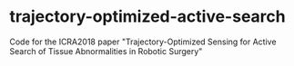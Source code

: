 # trajectory-optimized-active-search
Code for the ICRA2018 paper "Trajectory-Optimized Sensing for Active Search of Tissue Abnormalities in Robotic Surgery"
